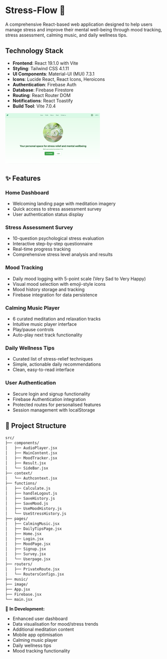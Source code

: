 # Stress-Flow 🌿

A comprehensive React-based web application designed to help users manage stress and improve their mental well-being through mood tracking, stress assessment, calming music, and daily wellness tips.

##  Technology Stack

- **Frontend**: React 19.1.0 with Vite
- **Styling**: Tailwind CSS 4.1.11
- **UI Components**: Material-UI (MUI) 7.3.1
- **Icons**: Lucide React, React Icons, Heroicons
- **Authentication**: Firebase Auth
- **Database**: Firebase Firestore
- **Routing**: React Router DOM
- **Notifications**: React Toastify
- **Build Tool**: Vite 7.0.4

<img src="img/stressflow.png" alt="Stress Flow Picture" width="300" />

## ✨ Features

###  **Home Dashboard**
- Welcoming landing page with meditation imagery
- Quick access to stress assessment survey
- User authentication status display

###  **Stress Assessment Survey**
- 10-question psychological stress evaluation
- Interactive step-by-step questionnaire
- Real-time progress tracking
- Comprehensive stress level analysis and results

###  **Mood Tracking**
- Daily mood logging with 5-point scale (Very Sad to Very Happy)
- Visual mood selection with emoji-style icons
- Mood history storage and tracking
- Firebase integration for data persistence

###  **Calming Music Player**
- 6 curated meditation and relaxation tracks
- Intuitive music player interface
- Play/pause controls
- Auto-play next track functionality

###  **Daily Wellness Tips**
- Curated list of stress-relief techniques
- Simple, actionable daily recommendations
- Clean, easy-to-read interface

###  **User Authentication**
- Secure login and signup functionality
- Firebase Authentication integration
- Protected routes for personalised features
- Session management with localStorage


## 📁 Project Structure

```
src/
├── components/      
│   ├── AudioPlayer.jsx
│   ├── MainContent.jsx
│   ├── MoodTracker.jsx
│   ├── Result.jsx
│   └── SideBar.jsx
├── context/      
│   └── Authcontext.jsx
├── functions/          
│   ├── Calculate.js
│   ├── handleLogout.js
│   ├── SaveHistory.js
│   ├── SaveMood.js
│   ├── UseMoodHistory.js
│   └── UseStressHistory.js
├── pages/            
│   ├── CalmingMusic.jsx
│   ├── DailyTipsPage.jsx
│   ├── Home.jsx
│   ├── Login.jsx
│   ├── MoodPage.jsx
│   ├── Signup.jsx
│   ├── Survey.jsx
│   └── Userpage.jsx
├── routers/          
│   ├── PrivateRoute.jsx
│   └── RoutersConfigs.jsx
├── music/            
├── image/           
├── App.jsx            
├── Firebase.jsx      
└── main.jsx     
```


🔄 **In Development:**
- Enhanced user dashboard
- Data visualisation for mood/stress trends
- Additional meditation content
- Mobile app optimisation
- Calming music player
- Daily wellness tips
- Mood tracking functionality

